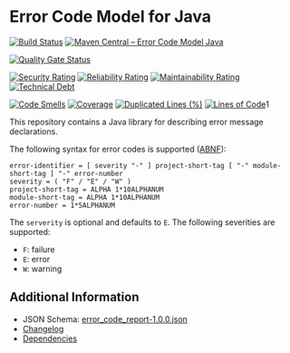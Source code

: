 # Error Code Model for Java

[![Build Status](https://github.com/exasol/error-code-model-java/actions/workflows/ci-build.yml/badge.svg)](https://github.com/exasol/error-code-model-java/actions/workflows/ci-build.yml)
[![Maven Central – Error Code Model Java](https://img.shields.io/maven-central/v/com.exasol/error-code-model-java)](https://search.maven.org/artifact/com.exasol/error-code-model-java)

[![Quality Gate Status](https://sonarcloud.io/api/project_badges/measure?project=com.exasol%3Aerror-code-model-java&metric=alert_status)](https://sonarcloud.io/dashboard?id=com.exasol%3Aerror-code-model-java)

[![Security Rating](https://sonarcloud.io/api/project_badges/measure?project=com.exasol%3Aerror-code-model-java&metric=security_rating)](https://sonarcloud.io/dashboard?id=com.exasol%3Aerror-code-model-java)
[![Reliability Rating](https://sonarcloud.io/api/project_badges/measure?project=com.exasol%3Aerror-code-model-java&metric=reliability_rating)](https://sonarcloud.io/dashboard?id=com.exasol%3Aerror-code-model-java)
[![Maintainability Rating](https://sonarcloud.io/api/project_badges/measure?project=com.exasol%3Aerror-code-model-java&metric=sqale_rating)](https://sonarcloud.io/dashboard?id=com.exasol%3Aerror-code-model-java)
[![Technical Debt](https://sonarcloud.io/api/project_badges/measure?project=com.exasol%3Aerror-code-model-java&metric=sqale_index)](https://sonarcloud.io/dashboard?id=com.exasol%3Aerror-code-model-java)

[![Code Smells](https://sonarcloud.io/api/project_badges/measure?project=com.exasol%3Aerror-code-model-java&metric=code_smells)](https://sonarcloud.io/dashboard?id=com.exasol%3Aerror-code-model-java)
[![Coverage](https://sonarcloud.io/api/project_badges/measure?project=com.exasol%3Aerror-code-model-java&metric=coverage)](https://sonarcloud.io/dashboard?id=com.exasol%3Aerror-code-model-java)
[![Duplicated Lines (%)](https://sonarcloud.io/api/project_badges/measure?project=com.exasol%3Aerror-code-model-java&metric=duplicated_lines_density)](https://sonarcloud.io/dashboard?id=com.exasol%3Aerror-code-model-java)
[![Lines of Code](https://sonarcloud.io/api/project_badges/measure?project=com.exasol%3Aerror-code-model-java&metric=ncloc)](https://sonarcloud.io/dashboard?id=com.exasol%3Aerror-code-model-java)1

This repository contains a Java library for describing error message declarations.

The following syntax for error codes is supported ([ABNF](https://en.wikipedia.org/wiki/Augmented_Backus%E2%80%93Naur_form)):

```abnf
error-identifier = [ severity "-" ] project-short-tag [ "-" module-short-tag ] "-" error-number
severity = ( "F" / "E" / "W" )
project-short-tag = ALPHA 1*10ALPHANUM
module-short-tag = ALPHA 1*10ALPHANUM
error-number = 1*5ALPHANUM
```

The `serverity` is optional and defaults to `E`. The following severities are supported:

* `F`: failure
* `E`: error
* `W`: warning

## Additional Information

* JSON Schema: [error_code_report-1.0.0.json](https://schemas.exasol.com/error_code_report-1.0.0.json)
* [Changelog](doc/changes/changelog.md)
* [Dependencies](dependencies.md)

